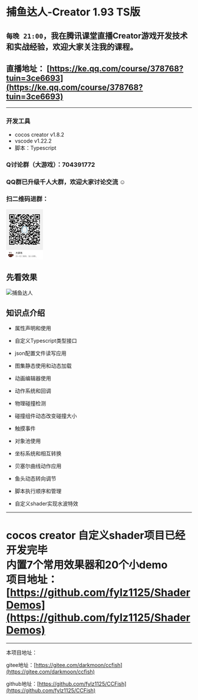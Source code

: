 # 捕鱼达人-Creator 1.93 TS版
## `每晚 21:00`，我在腾讯课堂直播Creator游戏开发技术和实战经验，欢迎大家关注我的课程。

## **直播地址：** [https://ke.qq.com/course/378768?tuin=3ce6693](https://ke.qq.com/course/378768?tuin=3ce6693)

----


### 开发工具

- cocos creator v1.8.2
- vscode v1.22.2
- 脚本：Typescript

### Q讨论群（大游戏）：704391772

### QQ群已升级千人大群，欢迎大家讨论交流 ☺
### 扫二维码进群：
![Q群704391772](screenshots/qqgroup.JPG)




## 先看效果

![捕鱼达人](screenshots/fish.gif)


## 知识点介绍

- 属性声明和使用

- 自定义Typescript类型接口

- json配置文件读写应用

- 图集静态使用和动态加载

- 动画编辑器使用

- 动作系统和回调

- 物理碰撞检测

- 碰撞组件动态改变碰撞大小

- 触摸事件

- 对象池使用

- 坐标系统和相互转换

- 贝塞尔曲线动作应用

- 鱼头动态转向调节

- 脚本执行顺序和管理

- 自定义shader实现水波特效

---

# cocos creator 自定义shader项目已经开发完毕<br>内置7个常用效果器和20个小demo<br>项目地址：[https://github.com/fylz1125/ShaderDemos](https://github.com/fylz1125/ShaderDemos)

---
本项目地址：

gitee地址：[https://gitee.com/darkmoon/ccfish](https://gitee.com/darkmoon/ccfish)

github地址：[https://github.com/fylz1125/CCFish](https://github.com/fylz1125/CCFish)




